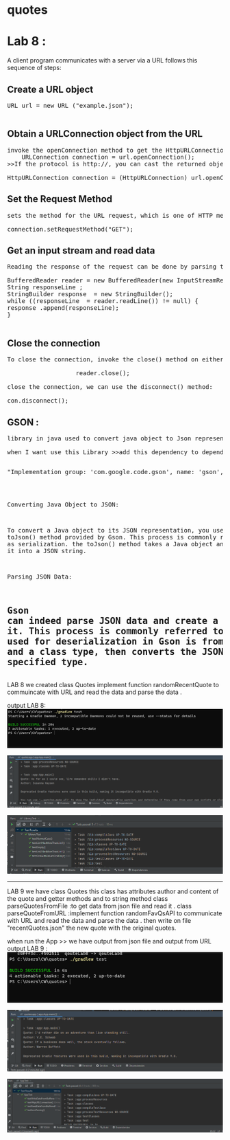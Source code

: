 # quotes

 # Lab 8 :

A client program communicates with a server via a URL follows this sequence of steps:
 ## Create a URL object
<pre>
URL url = new URL ("example.json");
 </pre>
## Obtain a URLConnection object from the URL
<pre>
invoke the openConnection method to get the HttpURLConnection object.
    URLConnection connection = url.openConnection();
>>If the protocol is http://, you can cast the returned object to an HttpURLConnection object:

HttpURLConnection connection = (HttpURLConnection) url.openConnection();
</pre>
## Set the Request Method
<pre>
sets the method for the URL request, which is one of HTTP methods GET, POST, HEAD, OPTIONS, PUT, DELETE and TRACE. The default method is GET.

connection.setRequestMethod("GET");
</pre>
 ## Get an input stream and read data
<pre>
Reading the response of the request can be done by parsing the InputStream of the HttpUrlConnection instance.

BufferedReader reader = new BufferedReader(new InputStreamReader(connection.getInputStream()));
String responseLine ;
StringBuilder response  = new StringBuilder();
while ((responseLine  = reader.readLine()) != null) {
response .append(responseLine);
}
 </pre>


## Close the connection
<pre>
To close the connection, invoke the close() method on either the InputStream or OutputStream object.

                   reader.close();

close the connection, we can use the disconnect() method:

con.disconnect();
</pre>

## GSON :
<pre>
library in java used to convert java object to Json representation.

when I want use this Library >>add this dependency to dependences in build Gradle

<pre>
"Implementation group: 'com.google.code.gson', name: 'gson', version: '2.7' " 
</pre>

Converting Java Object to JSON:

To convert a Java object to its JSON representation, you use the toJson() method provided by Gson. This process is commonly referred to as serialization. 
the toJson() method takes a Java object and converts it into a JSON string.



Parsing JSON Data:

Gson can indeed parse JSON data and create a corresponding Java object from it. This process is commonly referred to as deserialization. 
The method used for deserialization in Gson is fromJson(). 
It takes a JSON string and a class type, then converts the JSON into a Java object of the specified type.
</pre>
----------------------------------------------------------------------------------------
 LAB 8 we created class Quotes
 implement function randomRecentQuote to commuincate with URL and read the data and parse the data .


output LAB 8:
![Capture.PNG](pictures%2FCapture.PNG)

![outputlab8.PNG](pictures%2Foutputlab8.PNG)

![TESTCASSES8.PNG](pictures%2FTESTCASSES8.PNG)

-----------------------------------------------------------------------------------------------
LAB 9 we have
class Quotes this class has attributes author and content of the  quote and getter methods and to string method 
class parseQuotesFromFile :to get data from json file and read it .
class parseQuoteFromURL :implement function randomFavQsAPI to communicate with URL and read the data and parse the data .
then write on file "recentQuotes.json" the new quote with the original quotes.

when run the App >> we have output from json file  and output from URL
output LAB 9 :
![gradlewtest9.PNG](pictures%2Fgradlewtest9.PNG)

![OUTPUTrun9.PNG](pictures%2FOUTPUTrun9.PNG)

![outputTestCases9.PNG](pictures%2FoutputTestCases9.PNG)
